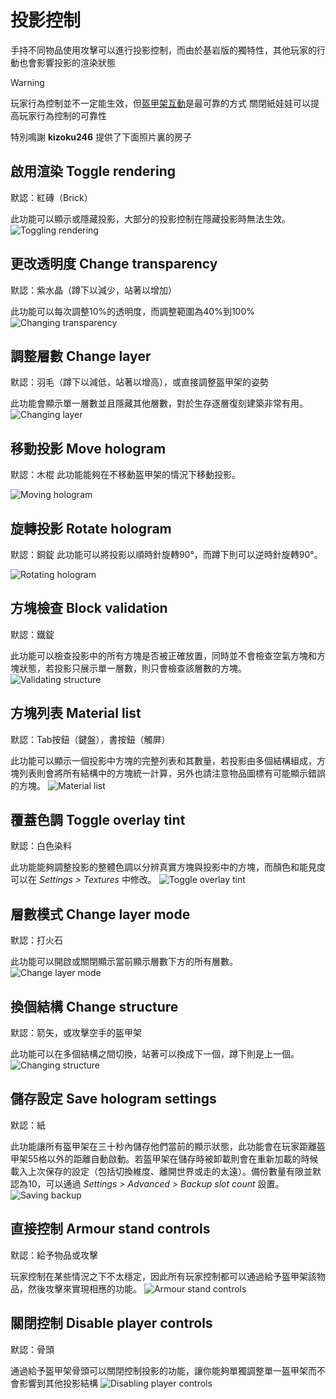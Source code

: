# 投影控制
手持不同物品使用攻擊可以進行投影控制，而由於基岩版的獨特性，其他玩家的行動也會影響投影的渲染狀態

> [!WARNING]
> 玩家行為控制並不一定能生效，但[盔甲架互動](#直接控制-armour-stand-controls)是最可靠的方式
> 關閉紙娃娃可以提高玩家行為控制的可靠性

特別鳴謝 **kizoku246** 提供了下面照片裏的房子

## 啟用渲染 Toggle rendering
默認：紅磚（Brick）

此功能可以顯示或隱藏投影，大部分的投影控制在隱藏投影時無法生效。
![Toggling rendering](/assets/togglingRendering.gif)

## 更改透明度 Change transparency
默認：紫水晶（蹲下以減少，站著以增加）

此功能可以每次調整10%的透明度，而調整範圍為40%到100%
![Changing transparency](/assets/changingTransparency.gif)

## 調整層數 Change layer
默認：羽毛（蹲下以減低，站著以增高），或直接調整盔甲架的姿勢

此功能會顯示單一層數並且隱藏其他層數，對於生存逐層復刻建築非常有用。
![Changing layer](/assets/changingLayer.gif)

## 移動投影 Move hologram
默認：木棍
此功能能夠在不移動盔甲架的情況下移動投影。

![Moving hologram](/assets/movingHologram.gif)

## 旋轉投影 Rotate hologram
默認：銅錠
此功能可以將投影以順時針旋轉90°，而蹲下則可以逆時針旋轉90°。

![Rotating hologram](/assets/rotatingHologram.gif)

## 方塊檢查 Block validation
默認：鐵錠

此功能可以檢查投影中的所有方塊是否被正確放置，同時並不會檢查空氣方塊和方塊狀態，若投影只展示單一層數，則只會檢查該層數的方塊。
![Validating structure](/assets/validatingStructure.gif)

## 方塊列表 Material list
默認：Tab按鈕（鍵盤），書按鈕（觸屏）

此功能可以顯示一個投影中方塊的完整列表和其數量，若投影由多個結構組成，方塊列表則會將所有結構中的方塊統一計算，另外也請注意物品圖標有可能顯示錯誤的方塊。
![Material list](/assets/materialList.gif)

## 覆蓋色調 Toggle overlay tint
默認：白色染料

此功能能夠調整投影的整體色調以分辨真實方塊與投影中的方塊，而顏色和能見度可以在 _Settings > Textures_ 中修改。
![Toggle overlay tint](/assets/togglingTint.gif)

## 層數模式 Change layer mode
默認：打火石

此功能可以開啟或關閉顯示當前顯示層數下方的所有層數。
![Change layer mode](/assets/changingLayerMode.gif)

## 換個結構 Change structure
默認：箭矢，或攻擊空手的盔甲架

此功能可以在多個結構之間切換，站著可以換成下一個，蹲下則是上一個。
![Changing structure](/assets/changingStructure.gif)

## 儲存設定 Save hologram settings
默認：紙

此功能讓所有盔甲架在三十秒內儲存他們當前的顯示狀態，此功能會在玩家距離盔甲架55格以外的距離自動啟動。若盔甲架在儲存時被卸載則會在重新加載的時候載入上次保存的設定（包括切換維度、離開世界或走的太遠）。備份數量有限並默認為10，可以通過 _Settings > Advanced > Backup slot count_ 設置。
![Saving backup](/assets/savingBackup.gif)

## 直接控制 Armour stand controls
默認：給予物品或攻擊

玩家控制在某些情況之下不太穩定，因此所有玩家控制都可以通過給予盔甲架該物品，然後攻擊來實現相應的功能。
![Armour stand controls](/assets/armourStandControls.gif)

## 關閉控制 Disable player controls
默認：骨頭

通過給予盔甲架骨頭可以關閉控制投影的功能，讓你能夠單獨調整單一盔甲架而不會影響到其他投影結構
![Disabling player controls](/assets/disablingPlayerControls.gif)